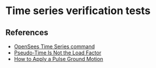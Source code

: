 # Time series verification tests

## References
- [OpenSees Time Series command](https://opensees.github.io/OpenSeesDocumentation/user/manual/model/timeSeries.html)
- [Pseudo-Time Is Not the Load Factor](https://portwooddigital.com/2022/11/07/pseudo-time-is-not-the-load-factor/)
- [How to Apply a Pulse Ground Motion](https://portwooddigital.com/2023/11/01/how-to-apply-a-pulse-ground-motion/)
